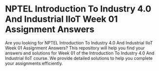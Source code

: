 # NPTEL Introduction To Industry 4.0 And Industrial IIoT Week 01 Assignment Answers

Are you looking for NPTEL Introduction To Industry 4.0 And Industrial IIoT Week 01 Assignment Answers? This repository will help you find your answers and solutions for Week 01 of the Introduction To Industry 4.0 And Industrial IIoT course. We provide detailed solutions to help you complete your assignments efficiently.